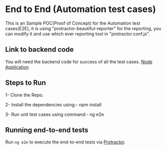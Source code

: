# End to End (Automation test cases)
 
 This is an Sample POC(Proof of Concept) for the Automation test cases(E2E), it is using "protractor-beautiful-reporter" for the reporting, you can modify it and use which ever reporting tool in "protractor.conf.js".


## Link to backend code 
  You will need the backend code for success of all the test cases.
  [Node Application](https://github.com/sdsahib/E2ENodeBackend)

## Steps to Run
1- Clone the Repo.

2- Install the dependencies using:-
    npm install

3- Run unit test cases using command:-
    ng e2e


## Running end-to-end tests

Run `ng e2e` to execute the end-to-end tests via [Protractor](http://www.protractortest.org/).
